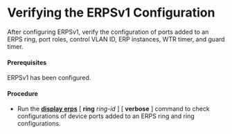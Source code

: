 Verifying the ERPSv1 Configuration
==================================

After configuring ERPSv1, verify the configuration of ports added to an ERPS ring, port roles, control VLAN ID, ERP instances, WTR timer, and guard timer.

#### Prerequisites

ERPSv1 has been configured.


#### Procedure

* Run the [**display erps**](cmdqueryname=display+erps) [ **ring** *ring-id* ] [ **verbose** ] command to check configurations of device ports added to an ERPS ring and ring configurations.